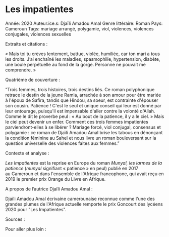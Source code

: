 # Les impatientes

Année: 2020
Auteur.ice.s: Djaïli Amadou Amal
Genre littéraire: Roman
Pays: Cameroun
Tags: mariage arrangé, polygamie, viol, violences, violences conjugales, violences sexuelles

Extraits et citations : 

« Mais toi tu crèves lentement, battue, violée, humiliée, car ton mari a tous les droits. J’ai enchaîné les maladies, spasmophilie, hypertension, diabète, une boule perpétuelle au fond de la gorge. Personne ne pouvait me comprendre. »

Quatrième de couverture : 

“Trois femmes, trois histoires, trois destins liés. Ce roman polyphonique retrace le destin de la jeune Ramla, arrachée à son amour pour être mariée à l'époux de Safira, tandis que Hindou, sa soeur, est contrainte d'épouser son cousin. Patience ! C'est le seul et unique conseil qui leur est donné par leur entourage, puisqu'il est impensable d'aller contre la volonté d'Allah. Comme le dit le proverbe peul : « Au bout de la patience, il y a le ciel. » Mais le ciel peut devenir un enfer. Comment ces trois femmes impatientes parviendront-elles à se libérer ? Mariage forcé, viol conjugal, consensus et polygamie : ce roman de Djaïli Amadou Amal brise les tabous en dénonçant la condition féminine au Sahel et nous livre un roman bouleversant sur la question universelle des violences faites aux femmes.”

Contexte et analyse : 

*Les Impatientes* est la reprise en Europe du roman *Munyal, les larmes de la patience* (*munyal* signifiant « patience » en peul) publié en 2017 au Cameroun et dans l'ensemble de l'Afrique francophone, qui avait reçu en 2019 le premier prix Orange du Livre en Afrique. 

A propos de l’autrice Djaïli Amadou Amal : 

Djaïli Amadou Amal écrivaine camerounaise reconnue comme l'une des grandes plumes de l'Afrique actuelle remporte le prix Goncourt des lycéens 2020 pour "Les Impatientes".

Sources : 

Pour aller plus loin :